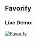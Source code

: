 ## Favorify

### Live Demo:

[![Favorify](https://github.com/MohamedAbirou/Favorify-website/assets/109366637/976fc025-8a21-463a-82ee-251e7b7f181a)](https://favorify.onrender.com/)
